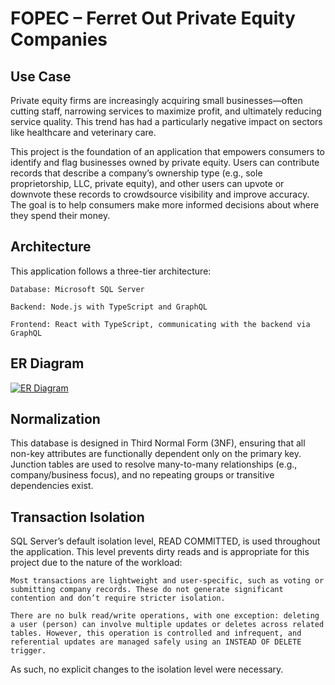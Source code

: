 # FOPEC – Ferret Out Private Equity Companies

## Use Case

Private equity firms are increasingly acquiring small businesses—often cutting staff, narrowing services to maximize profit, and ultimately reducing service quality. This trend has had a particularly negative impact on sectors like healthcare and veterinary care.

This project is the foundation of an application that empowers consumers to identify and flag businesses owned by private equity. Users can contribute records that describe a company’s ownership type (e.g., sole proprietorship, LLC, private equity), and other users can upvote or downvote these records to crowdsource visibility and improve accuracy. The goal is to help consumers make more informed decisions about where they spend their money.

## Architecture

This application follows a three-tier architecture:

    Database: Microsoft SQL Server

    Backend: Node.js with TypeScript and GraphQL

    Frontend: React with TypeScript, communicating with the backend via GraphQL

## ER Diagram

[![ER Diagram](../database/DataDiagram.png)](../database/DataDiagram.png)

## Normalization

This database is designed in Third Normal Form (3NF), ensuring that all non-key attributes are functionally dependent only on the primary key. Junction tables are used to resolve many-to-many relationships (e.g., company/business focus), and no repeating groups or transitive dependencies exist.

## Transaction Isolation

SQL Server’s default isolation level, READ COMMITTED, is used throughout the application. This level prevents dirty reads and is appropriate for this project due to the nature of the workload:

    Most transactions are lightweight and user-specific, such as voting or submitting company records. These do not generate significant contention and don’t require stricter isolation.

    There are no bulk read/write operations, with one exception: deleting a user (person) can involve multiple updates or deletes across related tables. However, this operation is controlled and infrequent, and referential updates are managed safely using an INSTEAD OF DELETE trigger.

As such, no explicit changes to the isolation level were necessary.
